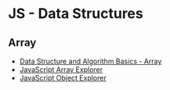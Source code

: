 JS - Data Structures
=======================

Array
-------

- [Data Structure and Algorithm Basics - Array](https://dev.to/adroitcoder/data-structure-and-algorithm-basics-part0)
- [JavaScript Array Explorer](https://sdras.github.io/array-explorer/)
- [JavaScript Object Explorer](https://sdras.github.io/object-explorer/)
